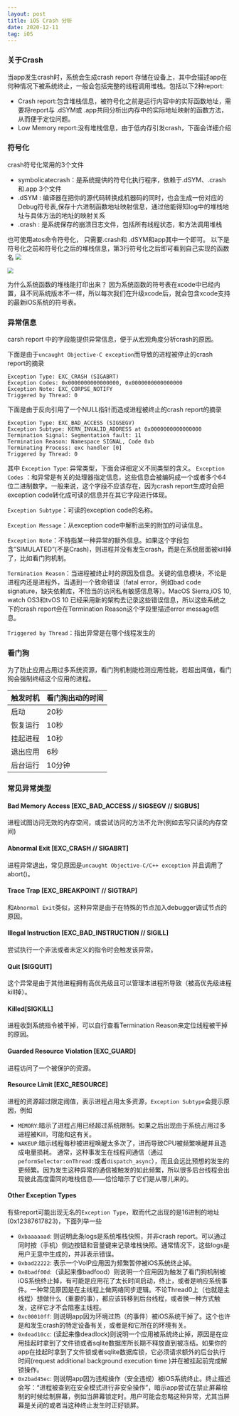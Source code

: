```yaml
---
layout: post
title: iOS Crash 分析
date: 2020-12-11
tag: iOS
---
```


### 关于Crash
当app发生crash时，系统会生成crash report 存储在设备上，其中会描述app在何种情况下被系统终止，一般会包括完整的线程调用堆栈。包括以下2种report:
- Crash report:包含堆栈信息，被符号化之前是运行内容中的实际函数地址，需要将report与 .dSYM或 .app共同分析出内存中的实际地址映射的函数方法，从而便于定位问题。
- Low Memory report:没有堆栈信息，由于低内存引发crash，下面会详细介绍

### 符号化
crash符号化常用的3个文件
- symbolicatecrash：是系统提供的符号化执行程序，依赖于.dSYM、.crash 和.app  3个文件
- .dSYM : 编译器在把你的源代码转换成机器码的同时，也会生成一份对应的Debug符号表,保存十六进制函数地址映射信息，通过他能得知log中的堆栈地址与具体方法的地址的映射关系
- .crash : 是系统保存的崩溃日志文件，包括所有线程状态，和方法调用堆栈

也可使用atos命令符号化， 只需要.crash和 .dSYM和app其中一个即可。
以下是符号化之前和符号化之后的堆栈信息，第3行符号化之后即可看到自己实现的函数名
<img src="http://image.smartjames.cn/mweb/20201211/16076544840576.png" style="zoom:80%" />

<img src="http://image.smartjames.cn/mweb/20201211/16076544907887.png" style="zoom:80%" />


为什么系统函数的堆栈能打印出来？
因为系统函数的符号表在xcode中已经内置，且不同系统版本不一样，所以每次我们在升级xcode后，就会包含xcode支持的最新iOS系统的符号表。

### 异常信息
carsh report 中的字段能提供异常信息，便于从宏观角度分析crash的原因。

下面是由于`uncaught Objective-C exception`而导致的进程被停止的crash report的摘录
```
Exception Type: EXC_CRASH (SIGABRT)
Exception Codes: 0x0000000000000000, 0x0000000000000000
Exception Note: EXC_CORPSE_NOTIFY
Triggered by Thread: 0
```

下面是由于反向引用了一个NULL指针而造成进程被终止的crash report的摘录
```
Exception Type: EXC_BAD_ACCESS (SIGSEGV)
Exception Subtype: KERN_INVALID_ADDRESS at 0x0000000000000000
Termination Signal: Segmentation fault: 11
Termination Reason: Namespace SIGNAL, Code 0xb
Terminating Process: exc handler [0]
Triggered by Thread: 0
```

其中
`Exception Type`: 异常类型，下面会详细定义不同类型的含义。
`Exception Codes` ：和异常是有关的处理器指定信息，这些信息会被编码成一个或者多个64位二进制数字。一般来说，这个字段不应该存在，因为crash report生成时会把exception code转化成可读的信息并在其它字段进行体现。

`Exception Subtype`：可读的exception code的名称。

`Exception Message`：从exception code中解析出来的附加的可读信息。

`Exception Note`：不特指某一种异常的额外信息。如果这个字段包含”SIMULATED”(不是Crash)，则进程并没有发生crash，而是在系统层面被kill掉了，比如看门狗机制。

`Termination Reason`：当进程被终止时的原因及信息。关键的信息模块，不论是进程内还是进程外，当遇到一个致命错误（fatal error，例如bad code signature，缺失依赖库，不恰当的访问私有敏感信息等）。MacOS Sierra,iOS 10, watch OS3和tvOS 10 已经采用新的架构去记录这些错误信息，所以这些系统之下的crash report会在Termination Reason这个字段里描述error message信息。

`Triggered by Thread`：指出异常是在哪个线程发生的


### 看门狗
为了防止应用占用过多系统资源，看门狗机制能检测应用性能，若超出阈值，看门狗会强制终结这个应用的进程。

| 触发时机 | 看门狗出动的时间 |
|------|----------|
| 启动   | 20秒      |
| 恢复运行 | 10秒      |
| 挂起进程 | 10秒      |
| 退出应用 | 6秒       |
| 后台运行 | 10分钟     |


### 常见异常类型
#### Bad Memory Access [EXC_BAD_ACCESS // SIGSEGV // SIGBUS]
进程试图访问无效的内存空间，或尝试访问的方法不允许(例如去写只读的内存空间)

#### Abnormal Exit [EXC_CRASH // SIGABRT]
进程异常退出，常见原因是`uncaught Objective-C/C++ exception` 并且调用了abort()。

#### Trace Trap [EXC_BREAKPOINT // SIGTRAP]
和`Abnormal Exit`类似，这种异常是由于在特殊的节点加入debugger调试节点的原因。

#### Illegal Instruction [EXC_BAD_INSTRUCTION // SIGILL]
尝试执行一个非法或者未定义的指令时会触发该异常。

#### Quit [SIGQUIT]
这个异常是由于其他进程拥有高优先级且可以管理本进程所导致（被高优先级进程kill掉）。

#### Killed[SIGKILL]
进程收到系统指令被干掉，可以自行查看Termination Reason来定位线程被干掉的原因。

#### Guarded Resource Violation [EXC_GUARD]
进程访问了一个被保护的资源。

#### Resource Limit [EXC_RESOURCE]
进程的资源超过限定阈值，表示进程占用太多资源，`Exception Subtype`会提示原因，例如
- `MEMORY`:暗示了进程占用已经超过系统限制。如果之后出现由于系统占用过多进程被Kill，可能和这有关。
- `WAKEUP`:暗示线程每秒被进程唤醒太多次了，进而导致CPU被频繁唤醒并且造成电量损耗。
通常，这种事发生在线程间通信（通过`peformSelector:onThread:`或者`dispatch_async`），而且会远比预想的发生的更频繁。因为发生这种异常的通信被触发的如此频繁，所以很多后台线程会出现彼此高度雷同的堆栈信息——恰恰暗示了它们是从哪儿来的。

#### Other Exception Types
有些report可能出现无名的`Exception Type`，取而代之出现的是16进制的地址(0x12387617823)，下面列举一些

- `0xbaaaaaad`: 则说明此条logs是系统堆栈快照，并非crash report。可以通过同时按（手机）侧边按钮和音量键来记录堆栈快照。通常情况下，这些logs是用户无意中生成的，并非表示错误。
- `0xbad22222`: 表示一个VoIP应用因为频繁暂停被iOS系统终止掉。
- `0x8badf00d`:（读起来像badfood）则说明一个应用因为触发了看门狗机制被iOS系统终止掉，有可能是应用花了太长时间启动，终止，或者是响应系统事件。一种常见原因是在主线程上做网络同步逻辑。不论Thread0上（也就是主线程）想做什么（重要的事），都应该转移到后台线程，或者换一种方式触发，这样它才不会阻塞主线程。
- `0xc00010ff`: 则说明app因为环境过热（的事件）被iOS系统干掉了。这个也许是和发生crash的特定设备有关，或者是和它所在的环境有关。
- `0xdead10cc`: (读起来像deadlock)则说明一个应用被系统终止掉，原因是在应用挂起时拿到了文件锁或者sqlite数据库所长期不释放直到被冻结。如果你的app在挂起时拿到了文件锁或者sqlite数据库锁，它必须请求额外的后台执行时间(request additional background execution time )并在被挂起前完成解锁操作。
- `0x2bad45ec`: 则说明app因为违规操作（安全违规）被iOS系统终止。终止描述会写：“进程被查到在安全模式进行非安全操作”，暗示app尝试在禁止屏幕绘制的时候绘制屏幕，例如当屏幕锁定时。用户可能会忽略这种异常，尤其当屏幕是关闭的或者当这种终止发生时正好锁屏。













